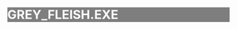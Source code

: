 <div class="card bg-faded rounded-0 border-0 mx-2">
  <div class="card border-0 pt-1 pb-1 my-5 rounded-0 text-center text-uppercase" style="background:rgba(0,0,0,0.5); color:#fff;">
    <h1 class="mb-1 display-4">GREY_FLEISH.EXE</h1><div class="card w-50 mx-auto mb-2"></div>
</div>
